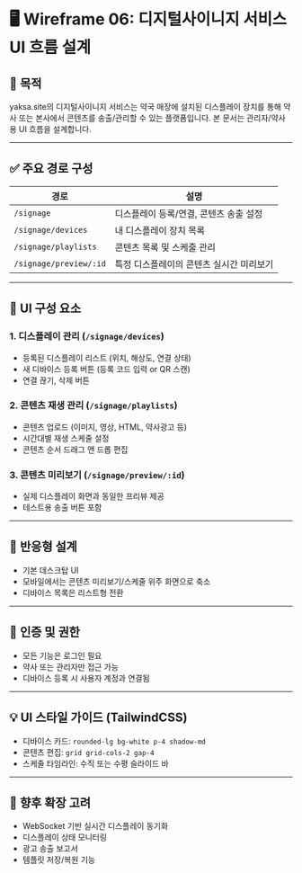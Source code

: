 
# 🖥️ Wireframe 06: 디지털사이니지 서비스 UI 흐름 설계

## 🎯 목적
yaksa.site의 디지털사이니지 서비스는 약국 매장에 설치된 디스플레이 장치를 통해 약사 또는 본사에서 콘텐츠를 송출/관리할 수 있는 플랫폼입니다. 본 문서는 관리자/약사용 UI 흐름을 설계합니다.

---

## ✅ 주요 경로 구성

| 경로 | 설명 |
|------|------|
| `/signage` | 디스플레이 등록/연결, 콘텐츠 송출 설정 |
| `/signage/devices` | 내 디스플레이 장치 목록 |
| `/signage/playlists` | 콘텐츠 목록 및 스케줄 관리 |
| `/signage/preview/:id` | 특정 디스플레이의 콘텐츠 실시간 미리보기 |

---

## 🧱 UI 구성 요소

### 1. 디스플레이 관리 (`/signage/devices`)
- 등록된 디스플레이 리스트 (위치, 해상도, 연결 상태)
- 새 디바이스 등록 버튼 (등록 코드 입력 or QR 스캔)
- 연결 끊기, 삭제 버튼

### 2. 콘텐츠 재생 관리 (`/signage/playlists`)
- 콘텐츠 업로드 (이미지, 영상, HTML, 약사광고 등)
- 시간대별 재생 스케줄 설정
- 콘텐츠 순서 드래그 앤 드롭 편집

### 3. 콘텐츠 미리보기 (`/signage/preview/:id`)
- 실제 디스플레이 화면과 동일한 프리뷰 제공
- 테스트용 송출 버튼 포함

---

## 📱 반응형 설계

- 기본 데스크탑 UI
- 모바일에서는 콘텐츠 미리보기/스케줄 위주 화면으로 축소
- 디바이스 목록은 리스트형 전환

---

## 🔐 인증 및 권한

- 모든 기능은 로그인 필요
- 약사 또는 관리자만 접근 가능
- 디바이스 등록 시 사용자 계정과 연결됨

---

## 💡 UI 스타일 가이드 (TailwindCSS)

- 디바이스 카드: `rounded-lg bg-white p-4 shadow-md`
- 콘텐츠 편집: `grid grid-cols-2 gap-4`
- 스케줄 타임라인: 수직 또는 수평 슬라이드 바

---

## 🧩 향후 확장 고려

- WebSocket 기반 실시간 디스플레이 동기화
- 디스플레이 상태 모니터링
- 광고 송출 보고서
- 템플릿 저장/복원 기능
